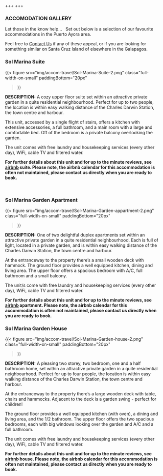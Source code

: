 +++
+++

### ACCOMODATION GALLERY

<span class="strapline">Let those in the know help...</span>
 
Set out below is a selection of our favourite accommodations in the Puerto Ayora area.

Feel free to [Contact Us](/contact) if any of these appeal, or if you are looking for something similar on Santa Cruz Island of elsewhere in the Galapagos.

### Sol Marina Suite 

{{< 
figure src="img/accom-travel/Sol-Marina-Suite-2.png" 
class="full-width-on-small"
paddingBottom="20px"
>}}

**DESCRIPTION:** A cozy upper floor suite set within an attractive private garden in a quite residential neighbourhood.  Perfect for up to two people, the location is within easy walking distance of the Charles Darwin Station, the town centre and harbour.

This unit, accessed by a single flight of stairs, offers a kitchen with extensive accessories, a full bathroom, and a main room with a large and comfortable bed.  Off of the bedroom is a private balcony overlooking the garden. 

The unit comes with free laundry and housekeeping services (every other day), WiFi, cable TV and filtered water.

**For further details about this unit and for up to the minute reviews, see [airbnb](
https://www.airbnb.co.uk/rooms/48081467) suite.  Please note, the airbnb calendar for this accommodation is often not maintained, please contact us directly when you are ready to book.**

<br>

<div class="grey-bar"></div>

### Sol Marina Garden Apartment

{{< 
figure src="img/accom-travel/Sol-Marina-Garden-appartment-2.png" 
class="full-width-on-small"
paddingBottom="20px"
>}}

**DESCRIPTION:** One of two delightful duplex apartments set within an attractive private garden in a quite residential neighbourhood.  Each is full of light, located in a private garden, and is within easy walking distance of the Charles Darwin Station, the town centre and harbour.

At the entranceway to the property there’s a small wooden deck with hammock.  The ground floor provides a well equipped kitchen, dining and living area.  The upper floor offers a spacious bedroom with A/C, full bathroom and a small balcony. 

The unit/s come with free laundry and housekeeping services (every other day), WiFi, cable TV and filtered water.

**For further details about this unit and for up to the minute reviews, see [airbnb](https://www.airbnb.co.uk/rooms/12645937) apartment.  Please note, the airbnb calendar for this accommodation is often not maintained, please contact us directly when you are ready to book.**

<div class="grey-bar"></div>

### Sol Marina Garden House

{{< 
figure src="img/accom-travel/Sol-Marina-Garden-house-2.png" 
class="full-width-on-small"
paddingBottom="20px"
>}} 

**DESCRIPTION:** A pleasing two storey, two bedroom, one and a half bathroom home, set within an attractive private garden in a quite residential neighbourhood.  Perfect for up to four people, the location is within easy walking distance of the Charles Darwin Station, the town centre and harbour.

At the entranceway to the property there’s a large wooden deck with table, chairs and hammocks. Adjacent to the deck is a garden swing - perfect for children!

The ground floor provides a well equipped kitchen (with oven), a dining and living area, and the 1/2 bathroom.  The upper floor offers the two spacious bedrooms, each with big windows looking over the garden and A/C and a full bathroom.

The unit comes with free laundry and housekeeping services (every other day), WiFi, cable TV and filtered water.

**For further details about this unit and for up to the minute reviews, see [airbnb](https://www.airbnb.co.uk/rooms/4158020) house.  Please note, the airbnb calendar for this accommodation is often not maintained, please contact us directly when you are ready to book.**